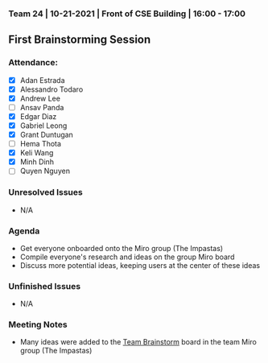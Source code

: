 ### Team 24 | 10-21-2021 | Front of CSE Building | 16:00 - 17:00
## First Brainstorming Session

### Attendance:
- [x] Adan Estrada
- [x] Alessandro Todaro
- [x] Andrew Lee
- [ ] Ansav Panda
- [x] Edgar Diaz
- [x] Gabriel Leong
- [x] Grant Duntugan
- [ ] Hema Thota
- [x] Keli Wang
- [x] Minh Dinh
- [ ] Quyen Nguyen

### Unresolved Issues
- N/A

### Agenda
- Get everyone onboarded onto the Miro group (The Impastas)
- Compile everyone's research and ideas on the group Miro board
- Discuss more potential ideas, keeping users at the center of these ideas

### Unfinished Issues
- N/A

### Meeting Notes
- Many ideas were added to the [Team Brainstorm](https://miro.com/app/board/o9J_lpcUAe4=/) board in the team Miro group (The Impastas)